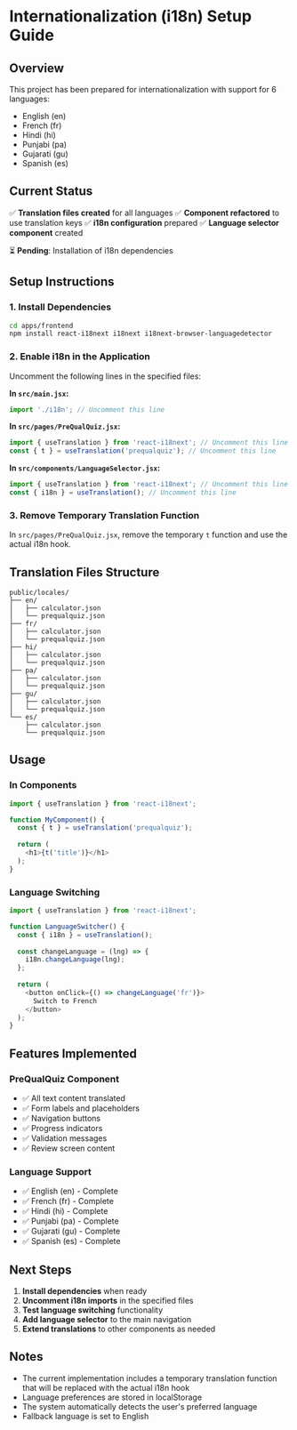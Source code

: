 # Internationalization (i18n) Setup Guide

## Overview
This project has been prepared for internationalization with support for 6 languages:
- English (en)
- French (fr)
- Hindi (hi)
- Punjabi (pa)
- Gujarati (gu)
- Spanish (es)

## Current Status
✅ **Translation files created** for all languages
✅ **Component refactored** to use translation keys
✅ **i18n configuration** prepared
✅ **Language selector component** created

⏳ **Pending**: Installation of i18n dependencies

## Setup Instructions

### 1. Install Dependencies
```bash
cd apps/frontend
npm install react-i18next i18next i18next-browser-languagedetector
```

### 2. Enable i18n in the Application
Uncomment the following lines in the specified files:

**In `src/main.jsx`:**
```javascript
import './i18n'; // Uncomment this line
```

**In `src/pages/PreQualQuiz.jsx`:**
```javascript
import { useTranslation } from 'react-i18next'; // Uncomment this line
const { t } = useTranslation('prequalquiz'); // Uncomment this line
```

**In `src/components/LanguageSelector.jsx`:**
```javascript
import { useTranslation } from 'react-i18next'; // Uncomment this line
const { i18n } = useTranslation(); // Uncomment this line
```

### 3. Remove Temporary Translation Function
In `src/pages/PreQualQuiz.jsx`, remove the temporary `t` function and use the actual i18n hook.

## Translation Files Structure

```
public/locales/
├── en/
│   ├── calculator.json
│   └── prequalquiz.json
├── fr/
│   ├── calculator.json
│   └── prequalquiz.json
├── hi/
│   ├── calculator.json
│   └── prequalquiz.json
├── pa/
│   ├── calculator.json
│   └── prequalquiz.json
├── gu/
│   ├── calculator.json
│   └── prequalquiz.json
└── es/
    ├── calculator.json
    └── prequalquiz.json
```

## Usage

### In Components
```javascript
import { useTranslation } from 'react-i18next';

function MyComponent() {
  const { t } = useTranslation('prequalquiz');
  
  return (
    <h1>{t('title')}</h1>
  );
}
```

### Language Switching
```javascript
import { useTranslation } from 'react-i18next';

function LanguageSwitcher() {
  const { i18n } = useTranslation();
  
  const changeLanguage = (lng) => {
    i18n.changeLanguage(lng);
  };
  
  return (
    <button onClick={() => changeLanguage('fr')}>
      Switch to French
    </button>
  );
}
```

## Features Implemented

### PreQualQuiz Component
- ✅ All text content translated
- ✅ Form labels and placeholders
- ✅ Navigation buttons
- ✅ Progress indicators
- ✅ Validation messages
- ✅ Review screen content

### Language Support
- ✅ English (en) - Complete
- ✅ French (fr) - Complete
- ✅ Hindi (hi) - Complete
- ✅ Punjabi (pa) - Complete
- ✅ Gujarati (gu) - Complete
- ✅ Spanish (es) - Complete

## Next Steps

1. **Install dependencies** when ready
2. **Uncomment i18n imports** in the specified files
3. **Test language switching** functionality
4. **Add language selector** to the main navigation
5. **Extend translations** to other components as needed

## Notes

- The current implementation includes a temporary translation function that will be replaced with the actual i18n hook
- Language preferences are stored in localStorage
- The system automatically detects the user's preferred language
- Fallback language is set to English 